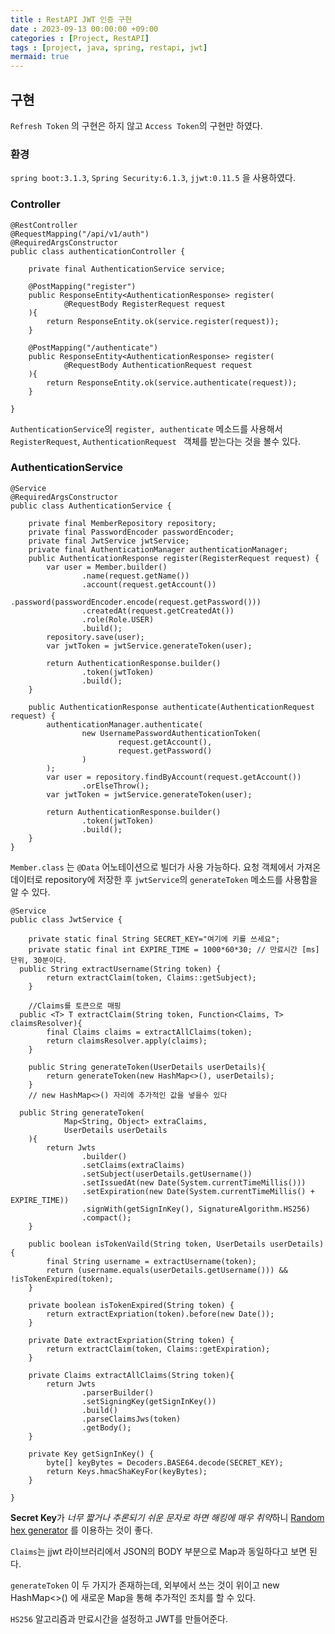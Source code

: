 ```yaml
---
title : RestAPI JWT 인증 구현
date : 2023-09-13 00:00:00 +09:00
categories : [Project, RestAPI]
tags : [project, java, spring, restapi, jwt] 
mermaid: true
---
```


## 구현
```Refresh Token``` 의 구현은 하지 않고 ```Access Token```의 구현만 하였다.

### 환경
 ```spring boot:3.1.3```, ```Spring Security:6.1.3```, ```jjwt:0.11.5``` 을 사용하였다.

### Controller 

	@RestController  
	@RequestMapping("/api/v1/auth")  
	@RequiredArgsConstructor  
	public class authenticationController {  
	  
	    private final AuthenticationService service;  
	  
	    @PostMapping("register")  
	    public ResponseEntity<AuthenticationResponse> register(  
	            @RequestBody RegisterRequest request  
	    ){  
	        return ResponseEntity.ok(service.register(request));  
	    }  
	  
	    @PostMapping("/authenticate")  
	    public ResponseEntity<AuthenticationResponse> register(  
	            @RequestBody AuthenticationRequest request  
	    ){  
	        return ResponseEntity.ok(service.authenticate(request));  
	    }  
	  
	}

```AuthenticationService```의 ```register, authenticate``` 메소드를 사용해서 ```RegisterRequest```, ```AuthenticationRequest ``` 객체를 받는다는 것을 볼수 있다.

### AuthenticationService
	@Service  
	@RequiredArgsConstructor  
	public class AuthenticationService {  
	  
	    private final MemberRepository repository;  
	    private final PasswordEncoder passwordEncoder;  
	    private final JwtService jwtService;  
	    private final AuthenticationManager authenticationManager;  
	    public AuthenticationResponse register(RegisterRequest request) {  
	        var user = Member.builder()  
	                .name(request.getName())  
	                .account(request.getAccount())  
	                .password(passwordEncoder.encode(request.getPassword()))  
	                .createdAt(request.getCreatedAt())  
	                .role(Role.USER)  
	                .build();  
	        repository.save(user);  
	        var jwtToken = jwtService.generateToken(user);  
	  
	        return AuthenticationResponse.builder()  
	                .token(jwtToken)  
	                .build();  
	    }  
	  
	    public AuthenticationResponse authenticate(AuthenticationRequest request) {  
	        authenticationManager.authenticate(  
	                new UsernamePasswordAuthenticationToken(  
	                        request.getAccount(),  
	                        request.getPassword()  
	                )  
	        );  
	        var user = repository.findByAccount(request.getAccount())  
	                .orElseThrow();  
	        var jwtToken = jwtService.generateToken(user);  
	  
	        return AuthenticationResponse.builder()  
	                .token(jwtToken)  
	                .build();  
	    }  
	}

```Member.class``` 는 ```@Data``` 어노테이션으로 빌더가 사용 가능하다. 요청 객체에서 가져온 데이터로 repository에 저장한 후 ```jwtService```의 ```generateToken``` 메소드를 사용함을 알 수 있다.

	@Service  
	public class JwtService {  
	  
	    private static final String SECRET_KEY="여기에 키를 쓰세요";  
	    private static final int EXPIRE_TIME = 1000*60*30; // 만료시간 [ms] 단위, 30분이다.  
	  public String extractUsername(String token) {  
	        return extractClaim(token, Claims::getSubject);  
	    }  
	  
	    //Claims를 토큰으로 매핑  
	  public <T> T extractClaim(String token, Function<Claims, T> claimsResolver){  
	        final Claims claims = extractAllClaims(token);  
	        return claimsResolver.apply(claims);  
	    }  
	  
	    public String generateToken(UserDetails userDetails){  
	        return generateToken(new HashMap<>(), userDetails);  
	    }  
	    // new HashMap<>() 자리에 추가적인 값을 넣을수 있다  
	  
	  public String generateToken(  
	            Map<String, Object> extraClaims,  
	            UserDetails userDetails  
	    ){  
	        return Jwts  
	                .builder()  
	                .setClaims(extraClaims)  
	                .setSubject(userDetails.getUsername())  
	                .setIssuedAt(new Date(System.currentTimeMillis()))  
	                .setExpiration(new Date(System.currentTimeMillis() + EXPIRE_TIME))  
	                .signWith(getSignInKey(), SignatureAlgorithm.HS256)  
	                .compact();  
	    }  
	  
	    public boolean isTokenVaild(String token, UserDetails userDetails){  
	        final String username = extractUsername(token);  
	        return (username.equals(userDetails.getUsername())) && !isTokenExpired(token);  
	    }  
	  
	    private boolean isTokenExpired(String token) {  
	        return extractExpriation(token).before(new Date());  
	    }  
	  
	    private Date extractExpriation(String token) {  
	        return extractClaim(token, Claims::getExpiration);  
	    }  
	  
	    private Claims extractAllClaims(String token){  
	        return Jwts  
	                .parserBuilder()  
	                .setSigningKey(getSignInKey())  
	                .build()  
	                .parseClaimsJws(token)  
	                .getBody();  
	    }  
	  
	    private Key getSignInKey() {  
	        byte[] keyBytes = Decoders.BASE64.decode(SECRET_KEY);  
	        return Keys.hmacShaKeyFor(keyBytes);  
	    }  
	  
	}

**Secret Key**가 *너무 짧거나 추론되기 쉬운 문자로 하면 해킹에 매우 취약*하니 [Random hex generator](https://codebeautify.org/generate-random-hexadecimal-numbers) 를 이용하는 것이 좋다.

```Claims```는 jjwt 라이브러리에서 JSON의 BODY 부분으로 Map과 동일하다고 보면 된다.

```generateToken``` 이 두 가지가 존재하는데, 외부에서 쓰는 것이 위이고 new HashMap<>() 에 새로운 Map을 통해  추가적인 조치를 할 수 있다.

```HS256``` 알고리즘과 만료시간을 설정하고 JWT를 만들어준다.
